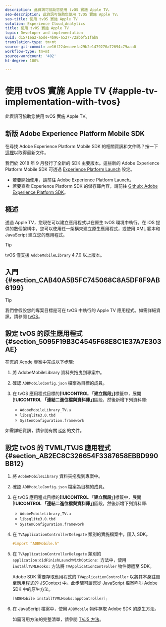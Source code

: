 ```yaml
---
description: 此資訊可協助您使用 tvOS 實施 Apple TV。
seo-description: 此資訊可協助您使用 tvOS 實施 Apple TV。
seo-title: 使用 tvOS 實施 Apple TV
solution: Experience Cloud,Analytics
title: 使用 tvOS 實施 Apple TV
topic: Developer and implementation
uuid: d1571ea2-a5de-4b96-a527-72abbf51fab8
translation-type: tm+mt
source-git-commit: ae16f224eeaeefa29b2e1479270a72694c79aaa0
workflow-type: tm+mt
source-wordcount: '402'
ht-degree: 100%

---
```



# 使用 tvOS 實施 Apple TV {#apple-tv-implementation-with-tvos}

此資訊可協助您使用 tvOS 實施 Apple TV。

## 新版 Adobe Experience Platform Mobile SDK

在尋找 Adobe Experience Platform Mobile SDK 的相關資訊和文件嗎？按一下[這裡](https://aep-sdks.gitbook.io/docs/)以取得最新文件。

我們於 2018 年 9 月發行了全新的 SDK 主要版本。這些新的 Adobe Experience Platform Mobile SDK 可透過 [Experience Platform Launch](https://www.adobe.com/tw/experience-platform/launch.html) 設定。

* 若要開始使用，請前往 Adobe Experience Platform Launch。
* 若要查看 Experience Platform SDK 的儲存庫內容，請前往 [Github: Adobe Experience Platform SDK](https://github.com/Adobe-Marketing-Cloud/acp-sdks)。

## 概述

透過 Apple TV，您現在可以建立應用程式以在原生 tvOS 環境中執行。在 iOS 提供的數個架構中，您可以使用任一架構來建立原生應用程式，或使用 XML 範本和 JavaScript 建立您的應用程式。

>[!TIP]
>
>tvOS 僅支援 `AdobeMobileLibrary` 4.7.0 以上版本。

## 入門 {#section_CAB40A5B5FC745068C8A5DF8F9AB6199}

>[!TIP]
>
>我們會假設您的專案目標是可在 tvOS 中執行的 Apple TV 應用程式。如需詳細資訊，請參閱 [tvOS](https://developer.apple.com/tvos/documentation/)。

## 設定 tvOS 的原生應用程式 {#section_5095F19B3C4545F68E8C1E37A7E303AE}

在您的 Xcode 專案中完成以下步驟:

1. 將 AdobeMobileLibrary 資料夾拖曳到專案中。
1. 確認 `ADBMobileConfig.json` 檔案為目標的成員。
1. 在 tvOS 應用程式目標的&#x200B;**[!UICONTROL 「建立階段」]**&#x200B;標籤中，展開&#x200B;**[!UICONTROL 「連結二進位檔與資料庫」]**&#x200B;區段，然後新增下列資料庫:

   * `AdobeMobileLibrary_TV.a`
   * `libsqlite3.0.tbd`
   * `SystemConfiguration.framework`

如需詳細資訊，請參閱有關 [iOS](https://developer.apple.com/ios/resources/) 的文件。

## 設定 tvOS 的 TVML/TVJS 應用程式 {#section_AB2EC8C326654F3387658EBBD990BB12}

1. 將 `AdobeMobileLibrary` 資料夾拖曳到專案中。
1. 確認 `ADBMobileConfig.json` 檔案為目標的成員。
1. 在 tvOS 應用程式目標的&#x200B;**[!UICONTROL 「建立階段」]**&#x200B;標籤中，展開&#x200B;**[!UICONTROL 「連結二進位檔與資料庫」]**&#x200B;區段，然後新增下列資料庫:

   * `AdobeMobileLibrary_TV.a`
   * `libsqlite3.0.tbd`
   * `SystemConfiguration.framework`

1. 在 `TVApplicationControllerDelegate` 類別的實施檔案中，匯入 SDK。

   ```objective-c
   #import “ADBMobile.h"
   ```

1. 在 `TVApplicationControllerDelegate` 類別的 `application:didFinishLaunchWithOptions:` 方法中，使用 `installTVMLHooks:` 方法將 `TVApplicationController` 物件傳遞至 SDK。

   Adobe SDK 需要存取應用程式的 `TVApplicationController` 以將其本身註冊至應用程式的 JSContext 中。此步驟可讓您從 JavaScript 檔案呼叫 Adobe SDK 中的原生方法。

   ```objective-c
   [ADBMobile installTVMLHooks:appController];
   ```

1. 在 JavaScript 檔案中，使用 `ADBMobile` 物件存取 Adobe SDK 的原生方法。

   如需可用方法的完整清單，請參閱 [TVJS 方法](/help/ios/apple-tv-implementation-tvos/tvjs-methods.md)。

